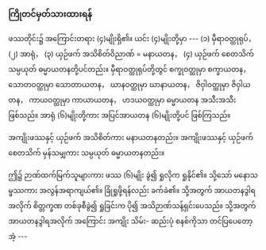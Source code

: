 ### ကြိုတင်မှတ်သားထားရန်

ဖဿတိုင်း၌ အကြောင်းတရား (၄)မျိုးရှိ၏။ ယင်း (၄)မျိုးတို့မှာ --- (၁) မှီရာဝတ္ထုရုပ်， (၂) အာရုံ， (၃)
ယှဉ်ဖက် အသိစိတ်ဝိညာဏ် = မနာယတန， (၄) ယှဉ်ဖက် စေတသိက် သမ္ပယုတ် ဓမ္မာယတနတို့ပင်တည်း။
မှီရာဝတ္ထုရုပ်တို့တွင် စက္ခုဝတ္ထုမှာ စက္ခာယတန， သောတဝတ္ထုမှာ သောတာယတန， ဃာနဝတ္ထုမှာ ဃာနာယတန，
ဇိဝှါဝတ္ထုမှာ ဇိဝှါယတန， ကာယဝတ္ထုမှာ ကာယာယတန， ဟဒယဝတ္ထုမှာ ဓမ္မာယတန အသီးအသီး ဖြစ်သည်။
အာရုံ (၆)မျိုးတို့ကား အပြင်အာယတန (၆)မျိုးတို့ပင် ဖြစ်ကြသည်။

အကျိုးဖဿနှင့် ယှဉ်ဖက် အသိစိတ်ကား မနာယတနတည်း။ အကျိုးဖဿနှင့် ယှဉ်ဖက် စေတသိက်
မှန်သမျှကား သမ္ပယုတ် ဓမ္မာယတနတည်း။

ဤ၌ ဉာဏ်ထက်မြက်သူများကား ဖဿ (၆)မျိုး ခွဲ၍ ရှုလိုက ရှုနိုင်၏။ သို့သော် မနောသမ္ဖဿကား
အလွန်အရာကျယ်၏။ ခြုံရှုဖို့ရန်လည်း ခက်ခဲ၏။ သို့အတွက် အာယတနဒွါရအလိုက် စိတ္တက္ခဏ တစ်ခုစီခွဲ၍
ရှုခြင်းက ပို၍ အသိဉာဏ်သန့်ရှင်းပေသည်။ သို့အတွက် အာယတနဒွါရအလိုက် အကြောင်း အကျိုး သိမ်း-
ဆည်းပုံ စနစ်ကိုသာ တင်ပြပေတော့အံ့ ---